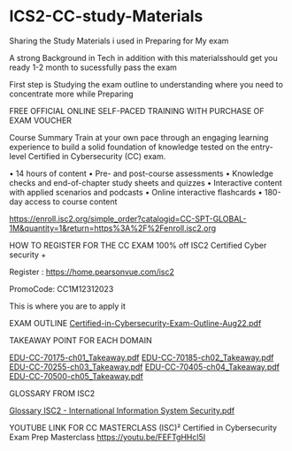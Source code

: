 # ICS2-CC-study-Materials
Sharing the Study Materials i used in Preparing for My exam 


A strong Background in Tech in addition with this materialsshould get you ready 1-2 month to sucessfully pass the exam 

First step is Studying the exam outline to understanding where you need to concentrate more while Preparing 



FREE OFFICIAL ONLINE SELF-PACED TRAINING WITH PURCHASE OF EXAM VOUCHER 

Course Summary
Train at your own pace through an engaging learning experience to build a solid foundation of knowledge tested on the entry-level Certified in Cybersecurity (CC) exam.

• 14 hours of content
• Pre- and post-course assessments
• Knowledge checks and end-of-chapter study sheets and quizzes
• Interactive content with applied scenarios and podcasts
• Online interactive flashcards
• 180-day access to course content

https://enroll.isc2.org/simple_order?catalogid=CC-SPT-GLOBAL-1M&quantity=1&return=https%3A%2F%2Fenroll.isc2.org




HOW TO REGISTER FOR THE CC EXAM
100% off  ISC2 Certified Cyber security + 

Register : https://home.pearsonvue.com/isc2

PromoCode: CC1M12312023

This is where you are to apply it


EXAM OUTLINE 
[Certified-in-Cybersecurity-Exam-Outline-Aug22.pdf](https://github.com/Simon-Jr/ICS2-study-Materials/files/10498863/Certified-in-Cybersecurity-Exam-Outline-Aug22.pdf)


TAKEAWAY POINT FOR EACH DOMAIN 

[EDU-CC-70175-ch01_Takeaway.pdf](https://github.com/Simon-Jr/ICS2-study-Materials/files/10498898/EDU-CC-70175-ch01_Takeaway.pdf)
[EDU-CC-70185-ch02_Takeaway.pdf](https://github.com/Simon-Jr/ICS2-study-Materials/files/10498899/EDU-CC-70185-ch02_Takeaway.pdf)
[EDU-CC-70255-ch03_Takeaway.pdf](https://github.com/Simon-Jr/ICS2-study-Materials/files/10498901/EDU-CC-70255-ch03_Takeaway.pdf)
[EDU-CC-70405-ch04_Takeaway.pdf](https://github.com/Simon-Jr/ICS2-study-Materials/files/10498902/EDU-CC-70405-ch04_Takeaway.pdf)
[EDU-CC-70500-ch05_Takeaway.pdf](https://github.com/Simon-Jr/ICS2-study-Materials/files/10498903/EDU-CC-70500-ch05_Takeaway.pdf)


GLOSSARY FROM ISC2

[Glossary ISC2 - International Information System Security.pdf](https://github.com/Simon-Jr/ICS2-study-Materials/files/10498882/Glossary.ISC2.-.International.Information.System.Security.pdf)

YOUTUBE LINK FOR CC MASTERCLASS
(ISC)² Certified in Cybersecurity Exam Prep Masterclass
https://youtu.be/FEFTgHHcl5I
